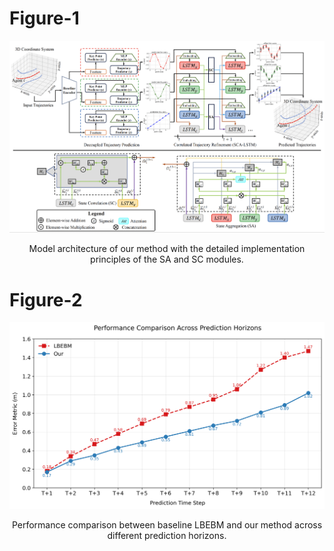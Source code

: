 # Figure-1
![image](https://github.com/zhouhao94/ICML_Rebuttal_ID4436/blob/main/Figure-1.png)
<p align="center">  
Model architecture of our method with the detailed implementation principles of the SA and SC modules.
</p>   

# Figure-2
![image](https://github.com/zhouhao94/ICML_Rebuttal_ID4436/blob/main/Figure-2.png)
<p align="center">  
Performance comparison between baseline LBEBM and our method across different prediction horizons.
</p>   
